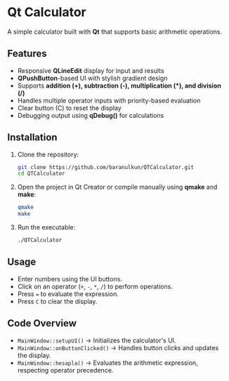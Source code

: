 # Qt Calculator

A simple calculator built with **Qt** that supports basic arithmetic operations.

## Features
- Responsive **QLineEdit** display for input and results
- **QPushButton**-based UI with stylish gradient design
- Supports **addition (+), subtraction (-), multiplication (*), and division (/)**
- Handles multiple operator inputs with priority-based evaluation
- Clear button (C) to reset the display
- Debugging output using **qDebug()** for calculations

## Installation
1. Clone the repository:
   ```bash
   git clone https://github.com/baranulkun/QTCalculator.git
   cd QTCalculator
   ```
2. Open the project in Qt Creator or compile manually using **qmake** and **make**:
   ```bash
   qmake
   make
   ```
3. Run the executable:
   ```bash
   ./QTCalculator
   ```

## Usage
- Enter numbers using the UI buttons.
- Click on an operator (`+`, `-`, `*`, `/`) to perform operations.
- Press `=` to evaluate the expression.
- Press `C` to clear the display.

## Code Overview
- `MainWindow::setupUI()` → Initializes the calculator's UI.
- `MainWindow::onButtonClicked()` → Handles button clicks and updates the display.
- `MainWindow::hesapla()` → Evaluates the arithmetic expression, respecting operator precedence.


